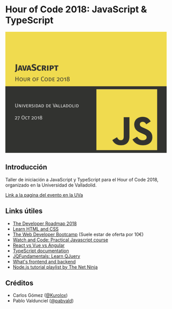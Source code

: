 # Hour of Code 2018: JavaScript & TypeScript
![first slide of the presentation](portrait.png)

## Introducción
Taller de iniciación a JavaScript y TypeScript para el Hour of Code 2018, organizado en la Universidad de Valladolid.

[Link a la pagina del evento en la UVa](http://eventos.uva.es/27587/detail/la-hora-del-codigo-2018.html)

## Links útiles

- [The Developer Roadmap 2018](https://github.com/kamranahmedse/developer-roadmap)
- [Learn HTML and CSS](https://learn.shayhowe.com/)
- [The Web Developer Bootcamp](https://www.udemy.com/the-web-developer-bootcamp/) (Suele estar de oferta por 10€)
- [Watch and Code: Practical Javascript course](https://watchandcode.com/p/practical-javascript)
- [React vs Vue vs Angular](https://medium.com/@TechMagic/reactjs-vs-angular5-vs-vue-js-what-to-choose-in-2018-b91e028fa91d)
- [TypeScript documentation](https://www.typescriptlang.org/docs/home.html)
- [JQFundamentals: Learn QJuery](http://jqfundamentals.com/)
- [What's frontend and backend](https://blog.teamtreehouse.com/i-dont-speak-your-language-frontend-vs-backend)
- [Node.js tutorial playlist by The Net Ninja](https://www.youtube.com/watch?v=w-7RQ46RgxU&list=PL4cUxeGkcC9gcy9lrvMJ75z9maRw4byYp)

## Créditos

- Carlos Gómez ([@Kurolox](https://github.com/Kurolox))
- Pablo Valdunciel ([@pabvald](https://github.com/pabvald))
